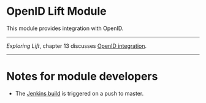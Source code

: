 OpenID Lift Module
==================

This module provides integration with OpenID.

---

_Exploring Lift_, chapter 13 discusses [OpenID integration](http://exploring.liftweb.net/master/index-13.html).



---

Notes for module developers
===========================

* The [Jenkins build](https://liftmodules.ci.cloudbees.com/job/openid/) is triggered on a push to master.



